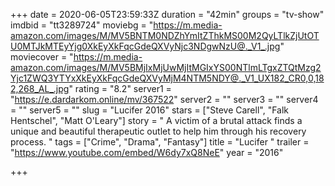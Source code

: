 +++
date = 2020-06-05T23:59:33Z
duration = "42min"
groups = "tv-show"
imdbid = "tt3289724"
moviebg = "https://m.media-amazon.com/images/M/MV5BNTM0NDZhYmItZThkMS00M2QyLTlkZjUtOTU0MTJkMTEyYjg0XkEyXkFqcGdeQXVyNjc3NDgwNzU@._V1_.jpg"
moviecover = "https://m.media-amazon.com/images/M/MV5BMjIxMjUwMjItMGIxYS00NTlmLTgxZTQtMzg2Yjc1ZWQ3YTYxXkEyXkFqcGdeQXVyMjM4NTM5NDY@._V1_UX182_CR0,0,182,268_AL_.jpg"
rating = "8.2"
server1 = "https://e.dardarkom.online/mv/367522"
server2 = ""
server3 = ""
server4 = ""
server5 = ""
slug = "Lucifer 2016"
stars = ["Steve Carell", "Falk Hentschel", "Matt O'Leary"]
story = " A victim of a brutal attack finds a unique and beautiful therapeutic outlet to help him through his recovery process. "
tags = ["Crime", "Drama", "Fantasy"]
title = "Lucifer "
trailer = "https://www.youtube.com/embed/W6dy7xQ8NeE"
year = "2016"

+++
